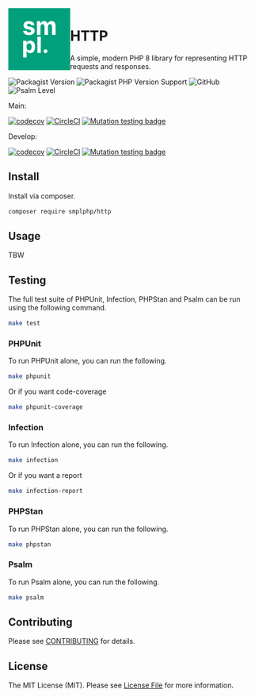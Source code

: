 <img src="smpl-logo.png" alt="SMPL" align="left">

# HTTP

A simple, modern PHP 8 library for representing HTTP requests and responses.

![Packagist Version](https://img.shields.io/packagist/v/smplphp/http)
![Packagist PHP Version Support](https://img.shields.io/packagist/php-v/smplphp/http)
![GitHub](https://img.shields.io/github/license/smplphp/http)
![Psalm Level](https://shepherd.dev/github/smplphp/http/level.svg)

Main:

[![codecov](https://codecov.io/gh/smplphp/http/branch/main/graph/badge.svg?token=FHJ41NQMTA)](https://codecov.io/gh/smplphp/http)
[![CircleCI](https://circleci.com/gh/smplphp/http/tree/main.svg?style=shield)](https://circleci.com/gh/smplphp/http/tree/main)
[![Mutation testing badge](https://img.shields.io/endpoint?style=flat&url=https%3A%2F%2Fbadge-api.stryker-mutator.io%2Fgithub.com%2Fsmplphp%2Fhttp%2Fmain)](https://dashboard.stryker-mutator.io/reports/github.com/smplphp/http/main)

Develop:

[![codecov](https://codecov.io/gh/smplphp/http/branch/develop/graph/badge.svg?token=FHJ41NQMTA)](https://codecov.io/gh/smplphp/http)
[![CircleCI](https://circleci.com/gh/smplphp/http/tree/develop.svg?style=shield)](https://circleci.com/gh/smplphp/http/tree/develop)
[![Mutation testing badge](https://img.shields.io/endpoint?style=flat&url=https%3A%2F%2Fbadge-api.stryker-mutator.io%2Fgithub.com%2Fsmplphp%2Fhttp%2Fdevelop)](https://dashboard.stryker-mutator.io/reports/github.com/smplphp/http/develop)

## Install

Install via composer.

```bash
composer require smplphp/http
```

## Usage

TBW

## Testing

The full test suite of PHPUnit, Infection, PHPStan and Psalm can be run using the following command.

```bash
make test
```

### PHPUnit

To run PHPUnit alone, you can run the following.

```bash
make phpunit
```

Or if you want code-coverage

```bash
make phpunit-coverage
```

### Infection

To run Infection alone, you can run the following.

```bash
make infection
```

Or if you want a report

```bash
make infection-report
```

### PHPStan

To run PHPStan alone, you can run the following.

```bash
make phpstan
```

### Psalm

To run Psalm alone, you can run the following.

```bash
make psalm
```

## Contributing

Please see [CONTRIBUTING](CONTRIBUTING.md) for details.

## License

The MIT License (MIT). Please see [License File](https://github.com/smplphp/http/blob/master/LICENSE.md) for more information.
